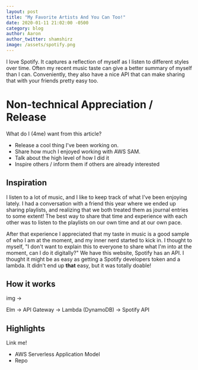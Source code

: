 ```yaml
---
layout: post
title: "My Favorite Artists And You Can Too!"
date: 2020-01-11 21:02:00 -0500
category: blog
author: Aaron
author_twitter: shamshirz
image: /assets/spotify.png
---
```


I love Spotify. It captures a reflection of myself as I listen to different styles over time. Often my recent music taste can give a better summary of myself than I can. Conveniently, they also have a nice API that can make sharing that with your friends pretty easy too.

<!--more-->

# Non-technical Appreciation / Release

What do I (4me) want from this article?

* Release a cool thing I've been working on.
* Share how much I enjoyed working with AWS SAM.
* Talk about the high level of how I did it
* Inspire others / inform them if others are already interested

## Inspiration

I listen to a lot of music, and I like to keep track of what I've been enjoying lately. I had a conversation with a friend this year where we ended up sharing playlists, and realizing that we both treated them as journal entries to some extent! The best way to share that time and experience with each other was to listen to the playlists on our own time and at our own pace.

After that experience I appreciated that my taste in music is a good sample of who I am at the moment, and my inner nerd started to kick in. I thought to myself, "I don't want to explain this to everyone to share what I'm into at the moment, can I do it digitally?" We have this website, Spotify has an API. I thought it might be as easy as getting a Spotify developers token and a lambda. It didn't end up __that__ easy,  but it was totally doable!

## How it works

img ->

Elm -> API Gateway -> Lambda (DynamoDB) -> Spotify API

<div id="elm"></div>

## Highlights

Link me!

* AWS Serverless Application Model
* Repo

